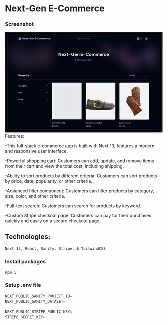 # Next-Gen E-Commerce
 
 ### Screenshot
 <img src="https://github.com/IamShafi/Next-Gen-E-Commerce/blob/main/public/Screenshot%202023-10-31%20043000.png"/>
Features:

-This full-stack e-commerce app is built with Next 13, features a modern and responsive user interface.

-Powerful shopping cart: Customers can add, update, and remove items from their cart and view the total cost, including shipping.

-Ability to sort products by different criteria: Customers can sort products by price, date, popularity, or other criteria.

-Advanced filter component: Customers can filter products by category, size, color, and other criteria.

-Full-text search: Customers can search for products by keyword.

-Custom Stripe checkout page: Customers can pay for their purchases quickly and easily on a secure checkout page.


## Technologies:

```bash
Next 13, React, Sanity, Stripe, & TailwindCSS
```

### Install packages

```shell
npm i
```

### Setup .env file


```js
NEXT_PUBLIC_SANITY_PROJECT_ID=
NEXT_PUBLIC_SANITY_DATASET=

NEXT_PUBLIC_STRIPE_PUBLIC_KEY=
STRIPE_SECRET_KEY=
```
